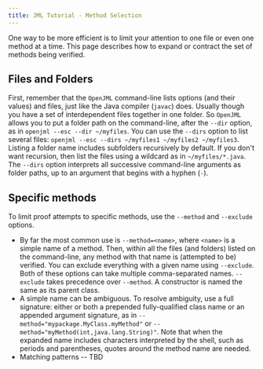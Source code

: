 ```yaml
---
title: JML Tutorial - Method Selection
---
```


One way to be more efficient is to limit your attention to one file or even one method at a time.
This page describes how to expand or contract the set of methods being verified.

## Files and Folders

First, remember that the `OpenJML` command-line lists options (and their values) and files,
just like the Java compiler (`javac`) does. Usually though you have a set of interdependent files
together in one folder. So `OpenJML` allows you to put a folder path on the command-line,
after the `--dir` option, as in `openjml --esc --dir ~/myfiles`. You can use the `--dirs` option
to list several files: `openjml --esc --dirs ~/myfiles1 ~/myfiles2 ~/myfiles3`. Listing a 
folder name includes subfolders recursively by default. If you don't want recursion, then list
the files using a wildcard as in `~/myfiles/*.java`. The `--dirs` option interprets all
successive command-line arguments as folder paths, up to an argument that begins with a hyphen (`-`).

## Specific methods

To limit proof attempts to specific methods, use the `--method` and `--exclude` options.

* By far the most common use is `--method=<name>`, where `<name>` is a simple name of a method.
Then, within all the files (and folders) listed on the command-line, any method with that name 
is (attempted to be) verified. You can exclude everything with a given name using `--exclude`.
Both of these options can take multiple comma-separated names. 
`--exclude` takes precedence over `--method`. A constructor is named the same as its parent class.
* A simple name can be ambiguous. To resolve ambiguity, use a full signature: either or both
a prepended fully-qualified class name or an appended argument signature, as in
`--method="mypackage.MyClass.myMethod"` or `--method="myMethod(int,java.lang.String)"`. Note that
when the expanded name includes characters interpreted by the shell, such as periods and
parentheses, quotes around the method name are needed.
*  Matching patterns -- TBD



